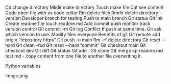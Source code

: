Cd change directory
Mkdir make directory
Touch make file
Cat see content
Code open file with vs code editor
Rm delete files
Rmdir delete directory
--version
Developer branch for testing
Push to main branch
Git status
Git init
Create readme file touch readme.md 
Add commit push monitor track version control
Git commit -m
Git log
Conflict If push at same time. Git ask which version to use.
Modify files everyone
Benefits of git
Git remote add origin “repository https"
Git push -u main
Rm -rf delete directory
Git reset --hard
Git clean –fxd
Git reset --hard “commit”
Git checkout main
Git checkout dev
Git diff
Git status
Git add .
Git clone
Git merge
cp readme.md test.md - copy content from one file to another file overwriting it.


Python variables

image.png